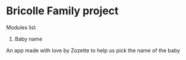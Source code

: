 # Bricolle Family project

Modules list

1. Baby name

An app made with love by Zozette to help us pick the name of the baby